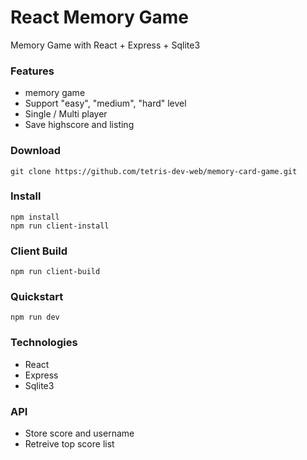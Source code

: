 # React Memory Game
Memory Game with React + Express + Sqlite3

### Features
- memory game
- Support "easy", "medium", "hard" level 
- Single / Multi player
- Save highscore and listing

### Download

    git clone https://github.com/tetris-dev-web/memory-card-game.git

### Install

    npm install
    npm run client-install

### Client Build

    npm run client-build

### Quickstart

    npm run dev

### Technologies

- React
- Express
- Sqlite3

### API

- Store score and username
- Retreive top score list
